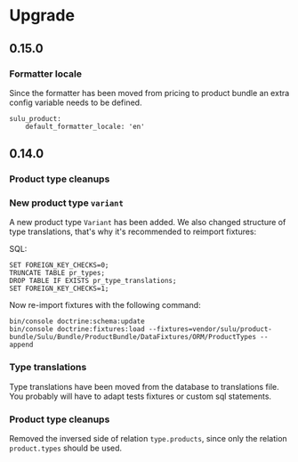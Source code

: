 # Upgrade

## 0.15.0

### Formatter locale

Since the formatter has been moved from pricing to product bundle an
extra config variable needs to be defined.

```
sulu_product:
    default_formatter_locale: 'en'
```

## 0.14.0

### Product type cleanups

### New product type `variant`

A new product type `Variant` has been added. We also changed structure
of type translations, that's why it's recommended to reimport fixtures:

SQL:

```
SET FOREIGN_KEY_CHECKS=0;
TRUNCATE TABLE pr_types;
DROP TABLE IF EXISTS pr_type_translations;
SET FOREIGN_KEY_CHECKS=1;
```

Now re-import fixtures with the following command: 

```
bin/console doctrine:schema:update
bin/console doctrine:fixtures:load --fixtures=vendor/sulu/product-bundle/Sulu/Bundle/ProductBundle/DataFixtures/ORM/ProductTypes --append
```

### Type translations

Type translations have been moved from the database to translations
file. You probably will have to adapt tests fixtures or custom sql
statements.

### Product type cleanups

Removed the inversed side of relation `type.products`, since only the 
relation `product.types` should be used.
